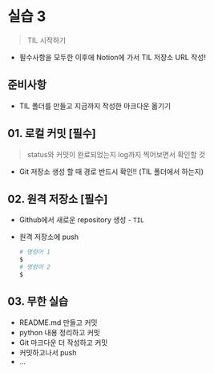 # 실습 3

> TIL 시작하기

* 필수사항을 모두한 이후에 Notion에 가서 TIL 저장소 URL 작성!

## 준비사항

* TIL 폴더를 만들고 지금까지 작성한 마크다운 옮기기

## 01. 로컬 커밋 [필수]

> status와 커밋이 완료되었는지 log까지 찍어보면서 확인할 것

* Git 저장소 생성 할 때 경로 반드시 확인!! (TIL 폴더에서 하는지)

## 02. 원격 저장소 [필수]

* Github에서 새로운 repository 생성 - `TIL`

* 원격 저장소에 push

  ```bash
  # 명령어 1 
  $
  # 명령어 2
  $
  ```

## 03. 무한 실습

* README.md 만들고 커밋
* python 내용 정리하고 커밋
* Git 마크다운 더 작성하고 커밋
* 커밋하고나서 push
* ...